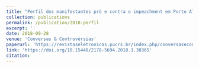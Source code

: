 ```yaml
---
title: "Perfil dos manifestantes pró e contra o impeachment em Porto Alegre e as TICs uma análise quantitativa"
collection: publications
permalink: /publication/2018-perfil
excerpt: ''
date: 2018-09-28
venue: 'Conversas & Controvérsias'
paperurl: 'https://revistaseletronicas.pucrs.br/index.php/conversasecontroversias/article/view/30365/17299'
link: 'https://doi.org/10.15448/2178-5694.2018.1.30365'
citation: 
---
```

